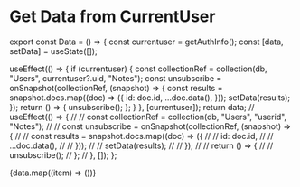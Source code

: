 # Get Data from CurrentUser
export const Data = () => {
  const currentuser = getAuthInfo();
  const [data, setData] = useState([]);

  useEffect(() => {
    if (currentuser) {
      const collectionRef = collection(db, "Users", currentuser?.uid, "Notes");
      const unsubscribe = onSnapshot(collectionRef, (snapshot) => {
        const results = snapshot.docs.map((doc) => ({
          id: doc.id,
          ...doc.data(),
        }));
        setData(results);
      });
      return () => {
        unsubscribe();
      };
    }
  }, [currentuser]);
  return data;
  // useEffect(() => {
  //   // const collectionRef = collection(db, "Users", "userid", "Notes");
  //   // const unsubscribe = onSnapshot(collectionRef, (snapshot) => {
  //   //   const results = snapshot.docs.map((doc) => ({
  //   //     id: doc.id,
  //   //     ...doc.data(),
  //   //   }));
  //   //   setData(results);
  //   // });
  //   // return () => {
  //   //   unsubscribe();
  //   };
  // }, []);
};


 {data.map((item) => ())}
